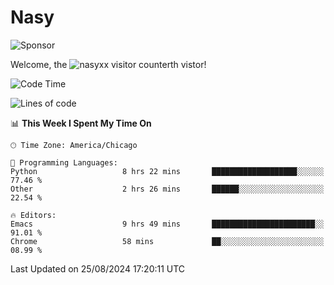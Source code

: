 # Nasy

<!--
<p align="center">
<img height="200" src="https://github-readme-stats.vercel.app/api?username=nasyxx&count_private=true&show_icons=true&theme=dracula&include_all_commits=true"/>
<img height="200" src="https://github-readme-stats.vercel.app/api/top-langs/?username=nasyxx&theme=dracula&hide=html,jupyter+notebook&count_private=true&show_icons=true"/>
</p>

  
----------------
-->

![Sponsor](https://img.shields.io/static/v1.svg?label=Sponsor&message=%E2%9D%A4&logo=GitHub&style=flat&color=pink)
 
Welcome, the ![nasyxx visitor counter](https://count.getloli.com/get/@nasyxx?theme=rule34)th vistor!
 
<!--START_SECTION:waka-->
![Code Time](http://img.shields.io/badge/Code%20Time-4%2C600%20hrs%2046%20mins-blue)

![Lines of code](https://img.shields.io/badge/From%20Hello%20World%20I%27ve%20Written-6.4%20million%20lines%20of%20code-blue)

📊 **This Week I Spent My Time On** 

```text
🕑︎ Time Zone: America/Chicago

💬 Programming Languages: 
Python                   8 hrs 22 mins       ███████████████████░░░░░░   77.46 % 
Other                    2 hrs 26 mins       ██████░░░░░░░░░░░░░░░░░░░   22.54 % 

🔥 Editors: 
Emacs                    9 hrs 49 mins       ███████████████████████░░   91.01 % 
Chrome                   58 mins             ██░░░░░░░░░░░░░░░░░░░░░░░   08.99 % 
```


 Last Updated on 25/08/2024 17:20:11 UTC
<!--END_SECTION:waka-->

<!-- ![visitors](https://visitor-badge.laobi.icu/badge?page_id=nasyxx.nasyxx) -->
